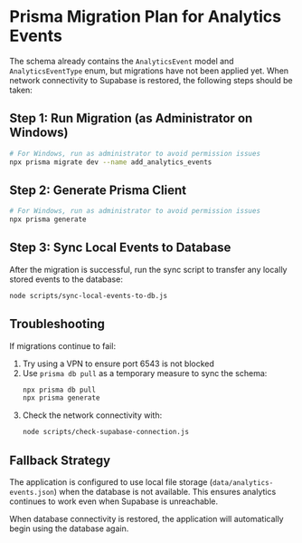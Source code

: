 # Prisma Migration Plan for Analytics Events

The schema already contains the `AnalyticsEvent` model and `AnalyticsEventType` enum, but migrations have not been applied yet. 
When network connectivity to Supabase is restored, the following steps should be taken:

## Step 1: Run Migration (as Administrator on Windows)

```bash
# For Windows, run as administrator to avoid permission issues
npx prisma migrate dev --name add_analytics_events
```

## Step 2: Generate Prisma Client

```bash
# For Windows, run as administrator to avoid permission issues
npx prisma generate
```

## Step 3: Sync Local Events to Database

After the migration is successful, run the sync script to transfer any locally stored events to the database:

```bash
node scripts/sync-local-events-to-db.js
```

## Troubleshooting

If migrations continue to fail:

1. Try using a VPN to ensure port 6543 is not blocked
2. Use `prisma db pull` as a temporary measure to sync the schema:
   ```bash
   npx prisma db pull
   npx prisma generate
   ```
3. Check the network connectivity with:
   ```bash
   node scripts/check-supabase-connection.js
   ```

## Fallback Strategy

The application is configured to use local file storage (`data/analytics-events.json`) when the database is not available. This ensures analytics continues to work even when Supabase is unreachable.

When database connectivity is restored, the application will automatically begin using the database again. 